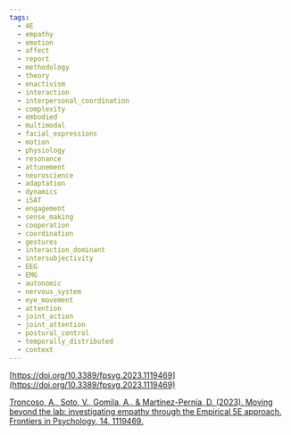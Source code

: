 ```yaml
---
tags:
  - 4E
  - empathy
  - emotion
  - affect
  - report
  - methodology
  - theory
  - enactivism
  - interaction
  - interpersonal_coordination
  - complexity
  - embodied
  - multimodal
  - facial_expressions
  - motion
  - physiology
  - resonance
  - attunement
  - neuroscience
  - adaptation
  - dynamics
  - iSAT
  - engagement
  - sense_making
  - cooperation
  - coordination
  - gestures
  - interaction_dominant
  - intersubjectivity
  - EEG
  - EMG
  - autonomic
  - nervous_system
  - eye_movement
  - attention
  - joint_action
  - joint_attention
  - postural_control
  - temporally_distributed
  - context
---
```


[https://doi.org/10.3389/fpsyg.2023.1119469](https://doi.org/10.3389/fpsyg.2023.1119469)

[Troncoso, A., Soto, V., Gomila, A., & Martínez-Pernía, D. (2023). Moving beyond the lab: investigating empathy through the Empirical 5E approach. Frontiers in Psychology, 14, 1119469.](https://www.frontiersin.org/journals/psychology/articles/10.3389/fpsyg.2023.1119469/full)